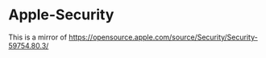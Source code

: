 # Apple-Security
This is a mirror of https://opensource.apple.com/source/Security/Security-59754.80.3/
